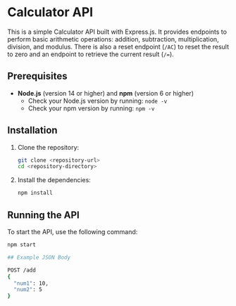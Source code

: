 # Calculator API

This is a simple Calculator API built with Express.js. It provides endpoints to perform basic arithmetic operations: addition, subtraction, multiplication, division, and modulus. There is also a reset endpoint (`/AC`) to reset the result to zero and an endpoint to retrieve the current result (`/=`).

## Prerequisites

- **Node.js** (version 14 or higher) and **npm** (version 6 or higher)
  - Check your Node.js version by running: `node -v`
  - Check your npm version by running: `npm -v`

## Installation

1. Clone the repository:
    ```bash
    git clone <repository-url>
    cd <repository-directory>
    ```

2. Install the dependencies:
    ```bash
    npm install
    ```

## Running the API

To start the API, use the following command:

```bash
npm start

## Example JSON Body 

POST /add
{
  "num1": 10,
  "num2": 5
}
